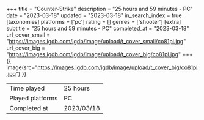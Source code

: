 +++
title = "Counter-Strike"
description = "25 hours and 59 minutes - PC"
date = "2023-03-18"
updated = "2023-03-18"
in_search_index = true
[taxonomies]
platforms = ['pc']
rating = []
genres = ['shooter']
[extra]
subtitle = "25 hours and 59 minutes - PC"
completed_at = "2023-03-18"
url_cover_small = "https://images.igdb.com/igdb/image/upload/t_cover_small/co81pl.jpg"
url_cover_big = "https://images.igdb.com/igdb/image/upload/t_cover_big/co81pl.jpg"
+++
{{ image(src="https://images.igdb.com/igdb/image/upload/t_cover_big/co81pl.jpg") }}

|              |            |
| ------------ | ---------- |
| Time played  | 25 hours |
| Played platforms    | PC |
| Completed at | 2023/03/18 |


